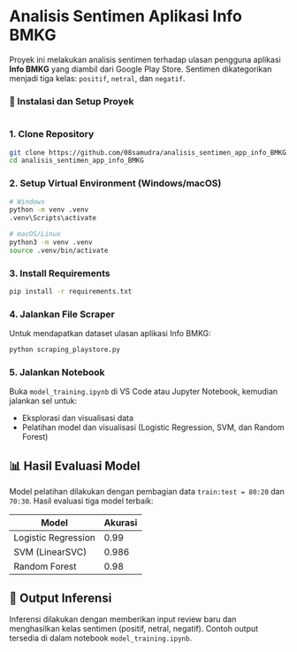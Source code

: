 # Analisis Sentimen Aplikasi Info BMKG

Proyek ini melakukan analisis sentimen terhadap ulasan pengguna aplikasi **Info BMKG** yang diambil dari Google Play Store. Sentimen dikategorikan menjadi tiga kelas: `positif`, `netral`, dan `negatif`.

### 🚀 Instalasi dan Setup Proyek
```

```
### 1. Clone Repository
```bash
git clone https://github.com/08samudra/analisis_sentimen_app_info_BMKG.git
cd analisis_sentimen_app_info_BMKG
```

### 2. Setup Virtual Environment (Windows/macOS)

```bash
# Windows
python -m venv .venv
.venv\Scripts\activate

# macOS/Linux
python3 -m venv .venv
source .venv/bin/activate
```

### 3. Install Requirements

```bash
pip install -r requirements.txt
```

### 4. Jalankan File Scraper

Untuk mendapatkan dataset ulasan aplikasi Info BMKG:

```bash
python scraping_playstore.py
```

### 5. Jalankan Notebook

Buka `model_training.ipynb` di VS Code atau Jupyter Notebook, kemudian jalankan sel untuk:

* Eksplorasi dan visualisasi data
* Pelatihan model dan visualisasi (Logistic Regression, SVM, dan Random Forest)

## 📊 Hasil Evaluasi Model

Model pelatihan dilakukan dengan pembagian data `train:test = 80:20` dan `70:30`. Hasil evaluasi tiga model terbaik:

| Model               | Akurasi |
| ------------------- | ------- |
| Logistic Regression | 0.99    |
| SVM (LinearSVC)     | 0.986   |
| Random Forest       | 0.98    |

## 📌 Output Inferensi

Inferensi dilakukan dengan memberikan input review baru dan menghasilkan kelas sentimen (positif, netral, negatif). Contoh output tersedia di dalam notebook `model_training.ipynb`.

````